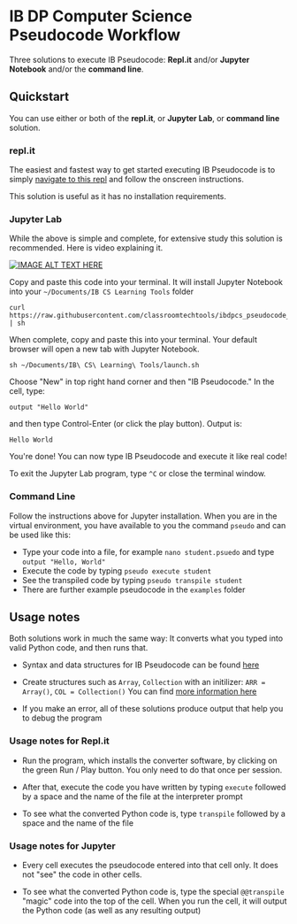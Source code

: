 # IB DP Computer Science Pseudocode Workflow

Three solutions to execute IB Pseudocode: **Repl.it** and/or **Jupyter Notebook** and/or the **command line**.

## Quickstart

You can use either or both of the **repl.it**, or **Jupyter Lab**, or **command line** solution.

### repl.it

The easiest and fastest way to get started executing IB Pseudocode is to simply [navigate to this repl](https://repl.it/@adammorris/IB-DP-Pseudocode-Practice) and follow the onscreen instructions.

This solution is useful as it has no installation requirements.

### Jupyter Lab

While the above is simple and complete, for extensive study this solution is recommended. Here is video explaining it.

[![IMAGE ALT TEXT HERE](https://img.youtube.com/vi/WDoVN0ABy2I/3.jpg)](https://www.youtube.com/watch?v=WDoVN0ABy2I)

Copy and paste this code into your terminal. It will install Jupyter Notebook into your `~/Documents/IB CS Learning Tools` folder

```
curl https://raw.githubusercontent.com/classroomtechtools/ibdpcs_pseudocode_learningtools/master/fresh_install.sh | sh
```

When complete, copy and paste this into your terminal. Your default browser will open a new tab with Jupyter Notebook.

```
sh ~/Documents/IB\ CS\ Learning\ Tools/launch.sh
```

Choose "New" in top right hand corner and then "IB Pseudocode." In the cell, type:

```
output "Hello World"
```

and then type Control-Enter (or click the play button). Output is:

```
Hello World
```

You're done! You can now type IB Pseudocode and execute it like real code!

To exit the Jupyter Lab program, type `^C` or close the terminal window.

### Command Line

Follow the instructions above for Jupyter installation. When you are in the virtual environment, you have available to you the command `pseudo` and can be used like this:

- Type your code into a file, for example `nano student.psuedo` and type `output "Hello, World"`
- Execute the code by typing `pseudo execute student`
- See the transpiled code by typing `pseudo transpile student`
- There are further example pseudocode in the `examples` folder


## Usage notes

Both solutions work in much the same way: It converts what you typed into valid Python code, and then runs that.

- Syntax and data structures for IB Pseudocode can be found [here](https://ib.compscihub.net/programming/pseudo-code)

- Create structures such as `Array`, `Collection` with an initilizer: `ARR = Array()`, `COL = Collection()` You can find [more information here](https://github.com/classroomtechtools/ibdpcs_pseudocode_workflow/blob/master/ib_pseudocode_python/README.md)

- If you make an error, all of these solutions produce output that help you to debug the program

### Usage notes for Repl.it

- Run the program, which installs the converter software, by clicking on the green Run / Play button. You only need to do that once per session.

- After that, execute the code you have written by typing `execute` followed by a space and the name of the file at the interpreter prompt

- To see what the converted Python code is, type `transpile` followed by a space and the name of the file

### Usage notes for Jupyter

- Every cell executes the pseudocode entered into that cell only. It does not "see" the code in other cells.

- To see what the converted Python code is, type the special `@@transpile` "magic" code into the top of the cell. When you run the cell, it will output the Python code (as well as any resulting output)
